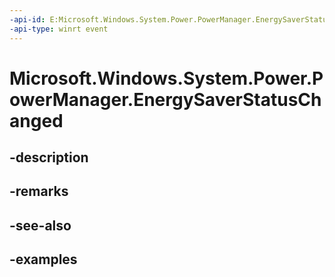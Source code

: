 ```yaml
---
-api-id: E:Microsoft.Windows.System.Power.PowerManager.EnergySaverStatusChanged
-api-type: winrt event
---
```


# Microsoft.Windows.System.Power.PowerManager.EnergySaverStatusChanged

<!--
public static event System.EventHandler<object> EnergySaverStatusChanged;
-->


## -description

## -remarks

## -see-also

## -examples


